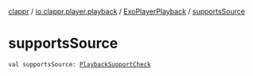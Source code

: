 [clappr](../../index.md) / [io.clappr.player.playback](../index.md) / [ExoPlayerPlayback](index.md) / [supportsSource](./supports-source.md)

# supportsSource

`val supportsSource: `[`PlaybackSupportCheck`](../../io.clappr.player.components/-playback-support-check.md)